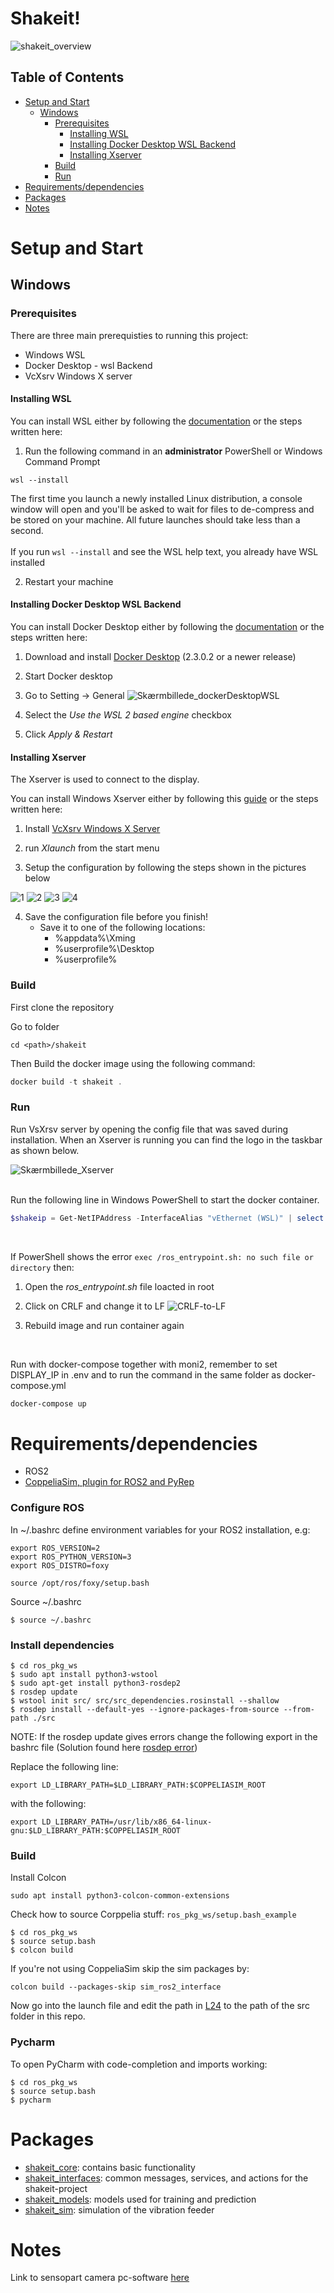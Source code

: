 # Shakeit!
![shakeit_overview](docs/shakeit.png)

## Table of Contents
* [Setup and Start](https://github.com/SHOP4CF/shakeit/edit/main/README.md#setup-and-start)
  * [Windows](https://github.com/SHOP4CF/shakeit/edit/main/README.md#windows)
    * [Prerequisites](https://github.com/SHOP4CF/shakeit/edit/main/README.md#prerequisites)
      * [Installing WSL](https://github.com/SHOP4CF/shakeit/edit/main/README.md#installing-wsl)
      * [Installing Docker Desktop WSL Backend](https://github.com/SHOP4CF/shakeit/edit/main/README.md#installing-docker-desktop-wsl-backend)
      * [Installing Xserver](https://github.com/SHOP4CF/shakeit/edit/main/README.md#installing-xserver)
    * [Build](https://github.com/SHOP4CF/shakeit/edit/main/README.md#build)
    * [Run](https://github.com/SHOP4CF/shakeit/edit/main/README.md#run)
* [Requirements/dependencies](https://github.com/SHOP4CF/shakeit/edit/main/README.md#requirementsdependencies)
* [Packages](https://github.com/SHOP4CF/shakeit/edit/main/README.md#packages)
* [Notes](https://github.com/SHOP4CF/shakeit/edit/main/README.md#notes)

# Setup and Start

## Windows

### Prerequisites
There are three main prerequisties to running this project:
* Windows WSL
* Docker Desktop - wsl Backend
* VcXsrv Windows X server

#### Installing WSL
You can install WSL either by following the [documentation](https://learn.microsoft.com/en-us/windows/wsl/install) or the steps written here:

1. Run the following command in an **administrator** PowerShell or Windows Command Prompt
```
wsl --install
```
The first time you launch a newly installed Linux distribution, a console window will open and you'll be asked to wait for files to de-compress and be stored on your machine. All future launches should take less than a second. <br><br>
If you run ```wsl --install``` and see the WSL help text, you already have WSL installed
<br>

2. Restart your machine

#### Installing Docker Desktop WSL Backend
You can install Docker Desktop either by following the [documentation](https://docs.docker.com/desktop/windows/wsl/) or the steps written here:

1. Download and install [Docker Desktop](https://docs.docker.com/desktop/install/windows-install/) (2.3.0.2 or a newer release)

2. Start Docker desktop

3. Go to Setting &rarr; General
![Skærmbillede_dockerDesktopWSL](https://user-images.githubusercontent.com/113982478/196695294-9cc5960c-6b4a-4078-a951-ee68180f2f68.png)

4. Select the _Use the WSL 2 based engine_ checkbox

5. Click _Apply & Restart_

#### Installing Xserver
The Xserver is used to connect to the display.

You can install Windows Xserver either by following this [guide](https://dev.to/darksmile92/run-gui-app-in-linux-docker-container-on-windows-host-4kde) or the steps written here:

1. Install [VcXsrv Windows X Server](https://sourceforge.net/projects/vcxsrv/)

2. run _Xlaunch_ from the start menu

3. Setup the configuration by following the steps shown in the pictures below

![1](https://res.cloudinary.com/practicaldev/image/fetch/s--MCnNoPwj--/c_limit%2Cf_auto%2Cfl_progressive%2Cq_auto%2Cw_880/https://thepracticaldev.s3.amazonaws.com/i/g3roivsrapgy69mqkhpc.png)
![2](https://res.cloudinary.com/practicaldev/image/fetch/s--9T2fJDCh--/c_limit%2Cf_auto%2Cfl_progressive%2Cq_auto%2Cw_880/https://thepracticaldev.s3.amazonaws.com/i/5l5fil0nongqswsc5qx5.png)
![3](https://res.cloudinary.com/practicaldev/image/fetch/s--1fOShFRZ--/c_limit%2Cf_auto%2Cfl_progressive%2Cq_auto%2Cw_880/https://thepracticaldev.s3.amazonaws.com/i/3eh1lry7125modpdj6a2.png)
![4](https://res.cloudinary.com/practicaldev/image/fetch/s--GFylK6hC--/c_limit%2Cf_auto%2Cfl_progressive%2Cq_auto%2Cw_880/https://thepracticaldev.s3.amazonaws.com/i/48tl3o3pv99vbhk06188.png)

4. Save the configuration file before you finish!
   - Save it to one of the following locations:
     - %appdata%\Xming
     - %userprofile%\Desktop
     - %userprofile%

### Build
First clone the repository

Go to folder
```
cd <path>/shakeit
```

Then Build the docker image using the following command:

```powershell
docker build -t shakeit .
```

### Run
Run VsXrsv server by opening the config file that was saved during installation. When an Xserver is running you can find the logo in the taskbar as shown below.

![Skærmbillede_Xserver](https://user-images.githubusercontent.com/113982478/196703595-1bd388d0-f523-4b2c-8f1c-5be9a5386296.png)

<br>
Run the following line in Windows PowerShell to start the docker container.

```powershell
$shakeip = Get-NetIPAddress -InterfaceAlias "vEthernet (WSL)" | select -exp "IPAddress"; docker run -it --rm --name shakeit -e DISPLAY=${shakeip}:0.0 shakeit ros2 launch shakeit_experiments run_sim_experiment.launch.py
```

<br>

If PowerShell shows the error ```exec /ros_entrypoint.sh: no such file or directory``` then:

1. Open the _ros_entrypoint.sh_ file loacted in root
2. Click on CRLF and change it to LF
![CRLF-to-LF](https://i.stack.imgur.com/GEoYt.png)

3. Rebuild image and run container again

<br>

Run with docker-compose together with moni2, remember to set DISPLAY_IP in .env and to run the command in the same folder as docker-compose.yml
```powershell
docker-compose up
```


# Requirements/dependencies
* ROS2
* [CoppeliaSim, plugin for ROS2 and PyRep](ros_pkg_ws/src/shakeit_sim/README.md)

### Configure ROS
In ~/.bashrc define environment variables for your ROS2 installation, e.g:
```
export ROS_VERSION=2
export ROS_PYTHON_VERSION=3
export ROS_DISTRO=foxy

source /opt/ros/foxy/setup.bash
```
Source ~/.bashrc
```
$ source ~/.bashrc
```

### Install dependencies
```
$ cd ros_pkg_ws
$ sudo apt install python3-wstool
$ sudo apt-get install python3-rosdep2
$ rosdep update
$ wstool init src/ src/src_dependencies.rosinstall --shallow
$ rosdep install --default-yes --ignore-packages-from-source --from-path ./src
``` 

NOTE: If the rosdep update gives errors change the following export in the bashrc file (Solution found here [rosdep error](https://github.com/ros-infrastructure/rosdep/issues/576))

Replace the following line:
```
export LD_LIBRARY_PATH=$LD_LIBRARY_PATH:$COPPELIASIM_ROOT
```

with the following:
```
export LD_LIBRARY_PATH=/usr/lib/x86_64-linux-gnu:$LD_LIBRARY_PATH:$COPPELIASIM_ROOT
```


### Build

Install Colcon
```
sudo apt install python3-colcon-common-extensions
```

Check how to source Corppelia stuff: `ros_pkg_ws/setup.bash_example`

```
$ cd ros_pkg_ws
$ source setup.bash
$ colcon build
```

If you're not using CoppeliaSim skip the sim packages by:

```
colcon build --packages-skip sim_ros2_interface
```

Now go into the launch file and edit the path in [L24](http://robotgit.localdom.net/ai-box/applications/shakeit/-/blob/master/ros_pkg_ws/src/shakeit_experiments/launch/run_experiment.launch.py#L24)
to the path of the src folder in this repo.

### Pycharm
To open PyCharm with code-completion and imports working:
```
$ cd ros_pkg_ws
$ source setup.bash
$ pycharm
```

# Packages
* [shakeit_core](ros_pkg_ws/src/shakeit_core/README.md): contains basic functionality
* [shakeit_interfaces](ros_pkg_ws/src/shakeit_interfaces/README.md): common messages, services, and actions for the shakeit-project
* [shakeit_models](ros_pkg_ws/src/shakeit_models/README.md): models used for training and prediction
* [shakeit_sim](ros_pkg_ws/src/shakeit_sim/README.md): simulation of the vibration feeder

# Notes
Link to sensopart camera pc-software [here](https://www.sensopart.com/en/service/downloads/90-visor-pc-software/)
